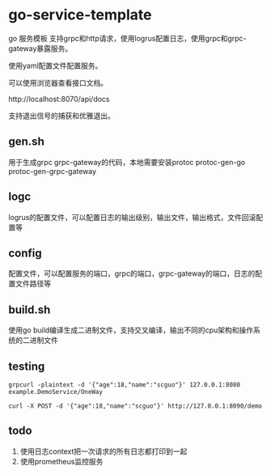 # go-service-template
go 服务模板 支持grpc和http请求，使用logrus配置日志，使用grpc和grpc-gateway暴露服务。

使用yaml配置文件配置服务。

可以使用浏览器查看接口文档。

http://localhost:8070/api/docs

支持退出信号的捕获和优雅退出。

## gen.sh
用于生成grpc grpc-gateway的代码，本地需要安装protoc protoc-gen-go protoc-gen-grpc-gateway

## logc
logrus的配置文件，可以配置日志的输出级别，输出文件，输出格式，文件回滚配置等

## config
配置文件，可以配置服务的端口，grpc的端口，grpc-gateway的端口，日志的配置文件路径等

## build.sh
使用go build编译生成二进制文件，支持交叉编译，输出不同的cpu架构和操作系统的二进制文件

## testing

```shell
grpcurl -plaintext -d '{"age":18,"name":"scguo"}' 127.0.0.1:8080 example.DemoService/OneWay

curl -X POST -d '{"age":18,"name":"scguo"}' http://127.0.0.1:8090/demo
```

## todo

1. 使用日志context把一次请求的所有日志都打印到一起
2. 使用prometheus监控服务